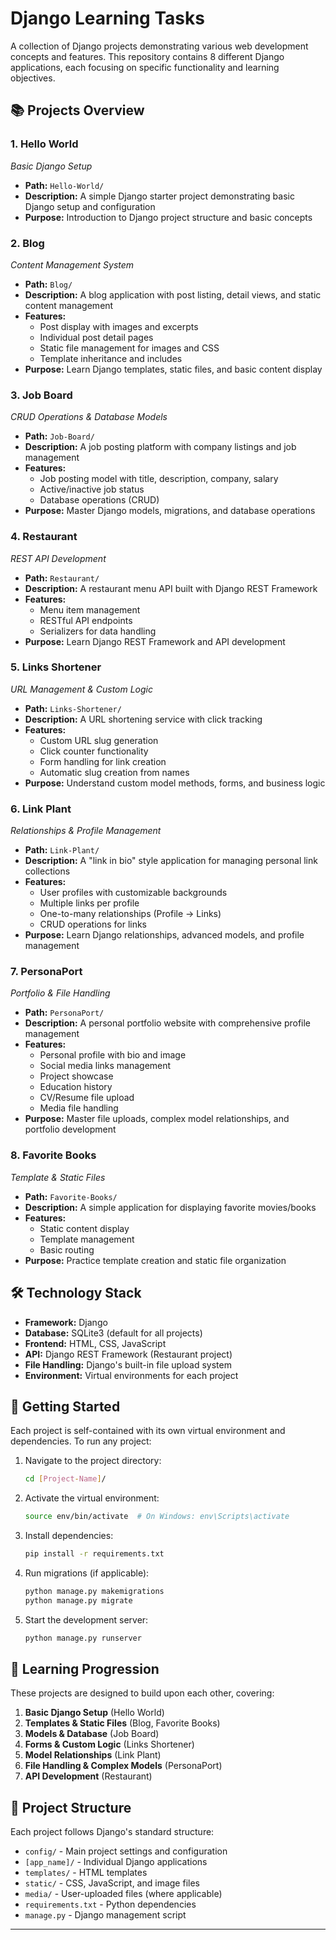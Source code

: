 # Django Learning Tasks

A collection of Django projects demonstrating various web development concepts and features. This repository contains 8 different Django applications, each focusing on specific functionality and learning objectives.

## 📚 Projects Overview

### 1. **Hello World** 
*Basic Django Setup*
- **Path:** `Hello-World/`
- **Description:** A simple Django starter project demonstrating basic Django setup and configuration
- **Purpose:** Introduction to Django project structure and basic concepts

### 2. **Blog**
*Content Management System*
- **Path:** `Blog/`
- **Description:** A blog application with post listing, detail views, and static content management
- **Features:**
  - Post display with images and excerpts
  - Individual post detail pages
  - Static file management for images and CSS
  - Template inheritance and includes
- **Purpose:** Learn Django templates, static files, and basic content display

### 3. **Job Board**
*CRUD Operations & Database Models*
- **Path:** `Job-Board/`
- **Description:** A job posting platform with company listings and job management
- **Features:**
  - Job posting model with title, description, company, salary
  - Active/inactive job status
  - Database operations (CRUD)
- **Purpose:** Master Django models, migrations, and database operations

### 4. **Restaurant**
*REST API Development*
- **Path:** `Restaurant/`
- **Description:** A restaurant menu API built with Django REST Framework
- **Features:**
  - Menu item management
  - RESTful API endpoints
  - Serializers for data handling
- **Purpose:** Learn Django REST Framework and API development

### 5. **Links Shortener**
*URL Management & Custom Logic*
- **Path:** `Links-Shortener/`
- **Description:** A URL shortening service with click tracking
- **Features:**
  - Custom URL slug generation
  - Click counter functionality
  - Form handling for link creation
  - Automatic slug creation from names
- **Purpose:** Understand custom model methods, forms, and business logic

### 6. **Link Plant**
*Relationships & Profile Management*
- **Path:** `Link-Plant/`
- **Description:** A "link in bio" style application for managing personal link collections
- **Features:**
  - User profiles with customizable backgrounds
  - Multiple links per profile
  - One-to-many relationships (Profile → Links)
  - CRUD operations for links
- **Purpose:** Learn Django relationships, advanced models, and profile management

### 7. **PersonaPort**
*Portfolio & File Handling*
- **Path:** `PersonaPort/`
- **Description:** A personal portfolio website with comprehensive profile management
- **Features:**
  - Personal profile with bio and image
  - Social media links management
  - Project showcase
  - Education history
  - CV/Resume file upload
  - Media file handling
- **Purpose:** Master file uploads, complex model relationships, and portfolio development

### 8. **Favorite Books**
*Template & Static Files*
- **Path:** `Favorite-Books/`
- **Description:** A simple application for displaying favorite movies/books
- **Features:**
  - Static content display
  - Template management
  - Basic routing
- **Purpose:** Practice template creation and static file organization

## 🛠️ Technology Stack

- **Framework:** Django
- **Database:** SQLite3 (default for all projects)
- **Frontend:** HTML, CSS, JavaScript
- **API:** Django REST Framework (Restaurant project)
- **File Handling:** Django's built-in file upload system
- **Environment:** Virtual environments for each project

## 🚀 Getting Started

Each project is self-contained with its own virtual environment and dependencies. To run any project:

1. Navigate to the project directory:
   ```bash
   cd [Project-Name]/
   ```

2. Activate the virtual environment:
   ```bash
   source env/bin/activate  # On Windows: env\Scripts\activate
   ```

3. Install dependencies:
   ```bash
   pip install -r requirements.txt
   ```

4. Run migrations (if applicable):
   ```bash
   python manage.py makemigrations
   python manage.py migrate
   ```

5. Start the development server:
   ```bash
   python manage.py runserver
   ```

## 📖 Learning Progression

These projects are designed to build upon each other, covering:

1. **Basic Django Setup** (Hello World)
2. **Templates & Static Files** (Blog, Favorite Books)
3. **Models & Database** (Job Board)
4. **Forms & Custom Logic** (Links Shortener)
5. **Model Relationships** (Link Plant)
6. **File Handling & Complex Models** (PersonaPort)
7. **API Development** (Restaurant)

## 📁 Project Structure

Each project follows Django's standard structure:
- `config/` - Main project settings and configuration
- `[app_name]/` - Individual Django applications
- `templates/` - HTML templates
- `static/` - CSS, JavaScript, and image files
- `media/` - User-uploaded files (where applicable)
- `requirements.txt` - Python dependencies
- `manage.py` - Django management script

---

<!-- *This repository serves as a comprehensive learning journey through Django web development, from basic concepts to advanced features.* -->